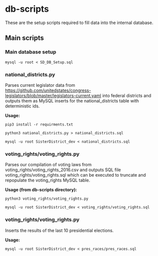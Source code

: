 # db-scripts
These are the setup scripts required to fill data into the internal database.

## Main scripts

### Main database setup

```
mysql -u root < SD_DB_Setup.sql
```


### national_districts.py
Parses current legislator data from https://github.com/unitedstates/congress-legislators/blob/master/legislators-current.yaml into federal districts and outputs them as MySQL inserts for the national_districts table with deterministic ids.

**Usage:**

```
pip3 install -r requirments.txt

python3 national_districts.py > national_districts.sql

mysql -u root SisterDistrict_dev < national_districts.sql
```

### voting_rights/voting_rights.py
Parses our compilation of voting laws from voting_rights/voting_rights_2016.csv and outputs SQL file voting_rights/voting_rights.sql which can be executed to truncate and repopulate the voting_rights MySQL table.

**Usage (from db-scripts directory):**

```
python3 voting_rights/voting_rights.py

mysql -u root SisterDistrict_dev < voting_rights/voting_rights.sql
```

### voting_rights/voting_rights.py
Inserts the results of the last 10 presidential elections.

**Usage:**

```
mysql -u root SisterDistrict_dev < pres_races/pres_races.sql
```